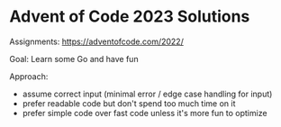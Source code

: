 # Advent of Code 2023 Solutions

Assignments: https://adventofcode.com/2022/

Goal: Learn some Go and have fun

Approach:
- assume correct input (minimal error / edge case handling for input)
- prefer readable code but don't spend too much time on it
- prefer simple code over fast code unless it's more fun to optimize
